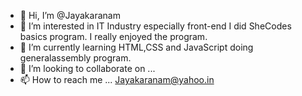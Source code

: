 - 👋 Hi, I’m @Jayakaranam
- 👀 I’m interested in IT Industry especially front-end I did SheCodes basics program. I really enjoyed the program. 
- 🌱 I’m currently learning HTML,CSS and JavaScript doing generalassembly program.
- 💞️ I’m looking to collaborate on ...
- 📫 How to reach me ...
Jayakaranam@yahoo.in
<!---
Jayakaranam/Jayakaranam is a ✨ special ✨ repository because its `README.md` (this file) appears on your GitHub profile.
You can click the Preview link to take a look at your changes.
--->
